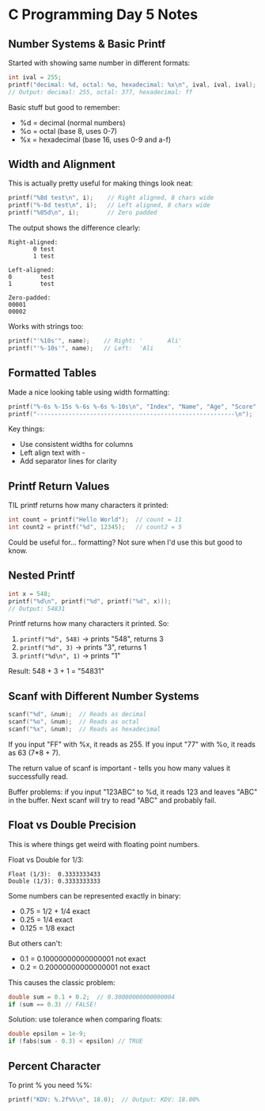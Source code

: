 # C Programming Day 5 Notes

## Number Systems & Basic Printf

Started with showing same number in different formats:
```c
int ival = 255;
printf("decimal: %d, octal: %o, hexadecimal: %x\n", ival, ival, ival);
// Output: decimal: 255, octal: 377, hexadecimal: ff
```

Basic stuff but good to remember:
- %d = decimal (normal numbers)
- %o = octal (base 8, uses 0-7)
- %x = hexadecimal (base 16, uses 0-9 and a-f)

## Width and Alignment

This is actually pretty useful for making things look neat:

```c
printf("%8d test\n", i);    // Right aligned, 8 chars wide
printf("%-8d test\n", i);   // Left aligned, 8 chars wide  
printf("%05d\n", i);        // Zero padded
```

The output shows the difference clearly:
```
Right-aligned:
       0 test
       1 test
       
Left-aligned:
0        test
1        test

Zero-padded:
00001
00002
```

Works with strings too:
```c
printf("'%10s'", name);    // Right: '       Ali'
printf("'%-10s'", name);   // Left:  'Ali       '
```

## Formatted Tables

Made a nice looking table using width formatting:
```c
printf("%-6s %-15s %-6s %-6s %-10s\n", "Index", "Name", "Age", "Score", "Status");
printf("--------------------------------------------------------\n");
```

Key things:
- Use consistent widths for columns
- Left align text with -
- Add separator lines for clarity

## Printf Return Values

TIL printf returns how many characters it printed:
```c
int count = printf("Hello World");  // count = 11
int count2 = printf("%d", 12345);   // count2 = 5
```

Could be useful for... formatting? Not sure when I'd use this but good to know.

## Nested Printf

```c
int x = 548;
printf("%d\n", printf("%d", printf("%d", x)));
// Output: 54831
```

Printf returns how many characters it printed. So:
1. `printf("%d", 548)` → prints "548", returns 3
2. `printf("%d", 3)` → prints "3", returns 1  
3. `printf("%d\n", 1)` → prints "1"

Result: 548 + 3 + 1 = "54831"

## Scanf with Different Number Systems

```c
scanf("%d", &num);  // Reads as decimal
scanf("%o", &num);  // Reads as octal  
scanf("%x", &num);  // Reads as hexadecimal
```

If you input "FF" with %x, it reads as 255.
If you input "77" with %o, it reads as 63 (7*8 + 7).

The return value of scanf is important - tells you how many values it successfully read.

Buffer problems: if you input "123ABC" to %d, it reads 123 and leaves "ABC" in the buffer. Next scanf will try to read "ABC" and probably fail.

## Float vs Double Precision

This is where things get weird with floating point numbers.

Float vs Double for 1/3:
```
Float (1/3):  0.3333333433
Double (1/3): 0.3333333333
```

Some numbers can be represented exactly in binary:
- 0.75 = 1/2 + 1/4 exact
- 0.25 = 1/4 exact  
- 0.125 = 1/8 exact

But others can't:
- 0.1 = 0.10000000000000001  not exact
- 0.2 = 0.20000000000000001  not exact

This causes the classic problem:
```c
double sum = 0.1 + 0.2;  // 0.30000000000000004
if (sum == 0.3) // FALSE!
```

Solution: use tolerance when comparing floats:
```c
double epsilon = 1e-9;
if (fabs(sum - 0.3) < epsilon) // TRUE
```

## Percent Character

To print % you need %%:
```c
printf("KDV: %.2f%%\n", 18.0);  // Output: KDV: 18.00%
```
